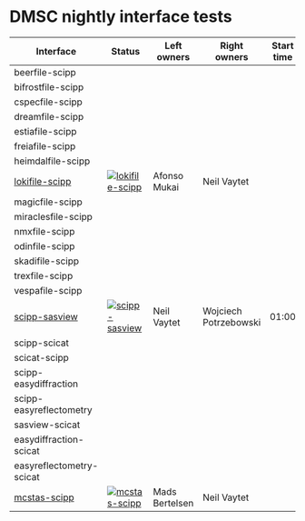 # DMSC nightly interface tests

| Interface | Status | Left owners | Right owners | Start time | Notes |
| --- | --- | --- | --- | --- | --- |
| beerfile-scipp | | | | | |
| bifrostfile-scipp | | | | | |
| cspecfile-scipp | | | | | |
| dreamfile-scipp | | | | | |
| estiafile-scipp | | | | | |
| freiafile-scipp | | | | | |
| heimdalfile-scipp | | | | | |
| [lokifile-scipp](https://github.com/dmsc-nightly/lokifile-scipp) | [![lokifile-scipp](https://github.com/dmsc-nightly/lokifile-scipp/actions/workflows/nightly.yml/badge.svg?branch=main)](https://github.com/dmsc-nightly/lokifile-scipp/actions) | Afonso Mukai | Neil Vaytet | | |
| magicfile-scipp | | | | | |
| miraclesfile-scipp | | | | | |
| nmxfile-scipp | | | | | |
| odinfile-scipp | | | | | |
| skadifile-scipp | | | | | |
| trexfile-scipp | | | | | |
| vespafile-scipp | | | | | |
| [scipp-sasview](https://github.com/dmsc-nightly/scipp-sasview) | [![scipp-sasview](https://github.com/dmsc-nightly/scipp-sasview/actions/workflows/nightly.yml/badge.svg?branch=main)](https://github.com/dmsc-nightly/scipp-sasview/actions) | Neil Vaytet | Wojciech Potrzebowski | 01:00| |
| scipp-scicat | | | | | |
| scicat-scipp | | | | | |
| scipp-easydiffraction | | | | | |
| scipp-easyreflectometry | | | | | |
| sasview-scicat | | | | | |
| easydiffraction-scicat | | | | | |
| easyreflectometry-scicat | | | | | |
| [mcstas-scipp](https://github.com/dmsc-nightly/mcstas-scipp) | [![mcstas-scipp](https://github.com/dmsc-nightly/mcstas-scipp/actions/workflows/nightly.yml/badge.svg?branch=main)](https://github.com/dmsc-nightly/mcstas-scipp/actions) | Mads Bertelsen | Neil Vaytet | | |
